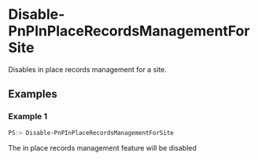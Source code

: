 # Disable-PnPInPlaceRecordsManagementForSite
Disables in place records management for a site.
## Examples

### Example 1
```powershell
PS:> Disable-PnPInPlaceRecordsManagementForSite
```
The in place records management feature will be disabled

